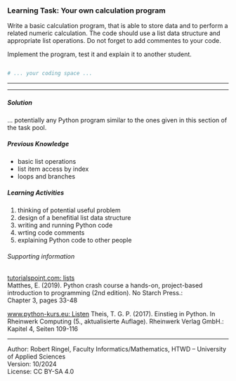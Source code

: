 ### Learning Task: Your own calculation program

Write a basic calculation program, that is able to store data and to perform a related numeric calculation. The code should use a list data structure and appropriate list operations.
Do not forget to add commentes to your code.

Implement the program, test it and explain it to another student.

``` python

# ... your coding space ...


```

---------------------------------------
---------------------------------------

##### Solution

... potentially any Python program similar to the ones given in this section of the task pool.


##### Previous Knowledge

- basic list operations
- list item access by index
- loops and branches
  
##### Learning Activities

1) thinking of potential useful problem
2) design of a benefitial list data structure
2) writing and running Python code
3) wrting code comments
4) explaining Python code to other people


###### Supporting information

[tutorialspoint.com: lists](https://www.tutorialspoint.com/python/python_lists.htm)  
Matthes, E. (2019). Python crash course a hands-on, project-based introduction to programming (2nd edition). No Starch Press.:  
Chapter 3, pages 33-48  

[www.python-kurs.eu: Listen](https://www.python-kurs.eu/python3_listen.php)
Theis, T. G. P. (2017). Einstieg in Python. In Rheinwerk Computing (5., aktualisierte Auflage). Rheinwerk Verlag GmbH.:   
Kapitel 4, Seiten 109-116 

----
[//]: # "Learning objective: Basic list operations"
[//]: # "Topic: List data structures"
[//]: # "Complexity: 2 - normal"
[//]: # "Task type: non-specific goal task"

Author: Robert Ringel, Faculty Informatics/Mathematics, HTWD – University of Applied Sciences  
Version: 10/2024            
License: CC BY-SA 4.0
